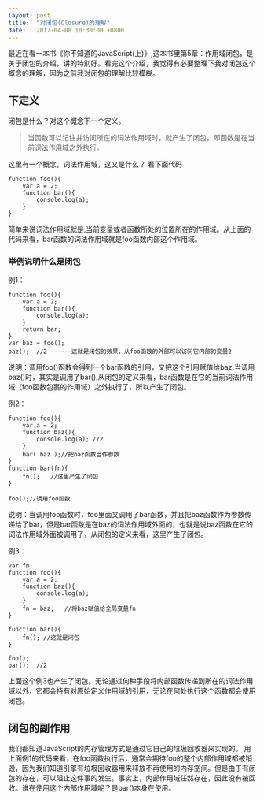 ```yaml
---
layout: post
title:  "对闭包(Closure)的理解"
date:   2017-04-08 10:30:00 +0800
---
```


最近在看一本书《你不知道的JavaScript(上)》,这本书里第5章：作用域闭包，是关于闭包的介绍，讲的特别好。看完这个介绍，我觉得有必要整理下我对闭包这个概念的理解，因为之前我对闭包的理解比较模糊。

## 下定义
闭包是什么？对这个概念下一个定义。
> 当函数可以记住并访问所在的词法作用域时，就产生了闭包，即函数是在当前词法作用域之外执行。

这里有一个概念，词法作用域，这又是什么？
看下面代码
```
function foo(){
    var a = 2;
    function bar(){
        console.log(a);
    }
}
```
简单来说词法作用域就是,当前变量或者函数所处的位置所在的作用域。从上面的代码来看，bar函数的词法作用域就是foo函数内部这个作用域。

### 举例说明什么是闭包
例1：
```
function foo(){
    var a = 2;
    function bar(){
        console.log(a);
    }
    return bar;
}
var baz = foo();
baz();  //2 ------这就是闭包的效果，从foo函数的外部可以访问它内部的变量2
```
说明：调用foo()函数会得到一个bar函数的引用，又把这个引用赋值给baz,当调用baz()时，其实是调用了bar(),从闭包的定义来看，bar函数是在它的当前词法作用域（foo函数包裹的作用域）之外执行了，所以产生了闭包。

例2：
```
function foo(){
    var a = 2;
    function baz(){
        console.log(a); //2
    }
    bar( baz );//把baz函数当作参数
}
function bar(fn){
    fn();   //这里产生了闭包
}

foo();//调用foo函数

```
说明：当调用foo函数时，foo里面又调用了bar函数，并且把baz函数作为参数传递给了bar，但是bar函数是在baz的词法作用域外面的，也就是说baz函数在它的词法作用域外面被调用了，从闭包的定义来看，这里产生了闭包。

例3：
```
var fn;
function foo(){
    var a = 2;
    function baz(){
        console.log(a);
    }
    fn = baz;   //将baz赋值给全局变量fn
}

function bar(){
    fn(); //这就是闭包
}

foo();
bar();  //2

```
上面这个例3也产生了闭包。无论通过何种手段将内部函数传递到所在的词法作用域以外，它都会持有对原始定义作用域的引用，无论在何处执行这个函数都会使用闭包。

## 闭包的副作用
我们都知道JavaScript的内存管理方式是通过它自己的垃圾回收器来实现的。
用上面例1的代码来看，在foo函数执行后，通常会期待foo的整个内部作用域都被销毁，因为我们知道引擎有垃圾回收器用来释放不再使用的内存空间。但是由于有闭包的存在，可以阻止这件事的发生。事实上，内部作用域任然存在，因此没有被回收。谁在使用这个内部作用域呢？是bar()本身在使用。






